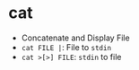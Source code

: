 # cat

- Concatenate and Display File
- `cat FILE |`: File to `stdin`
- `cat >[>] FILE`: `stdin` to file
